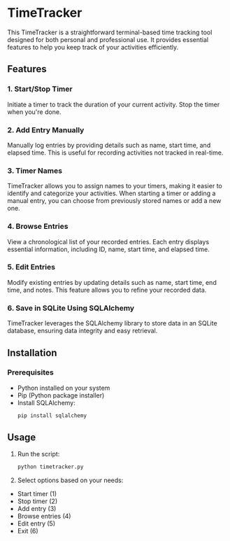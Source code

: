# TimeTracker

This TimeTracker is a straightforward terminal-based time tracking tool designed for both personal and professional use. It provides essential features to help you keep track of your activities efficiently.

## Features

### 1. Start/Stop Timer
Initiate a timer to track the duration of your current activity. Stop the timer when you're done.

### 2. Add Entry Manually
Manually log entries by providing details such as name, start time, and elapsed time. This is useful for recording activities not tracked in real-time.

### 3. Timer Names
TimeTracker allows you to assign names to your timers, making it easier to identify and categorize your activities. When starting a timer or adding a manual entry, you can choose from previously stored names or add a new one.

### 4. Browse Entries
View a chronological list of your recorded entries. Each entry displays essential information, including ID, name, start time, and elapsed time.

### 5. Edit Entries
Modify existing entries by updating details such as name, start time, end time, and notes. This feature allows you to refine your recorded data.

### 6. Save in SQLite Using SQLAlchemy
TimeTracker leverages the SQLAlchemy library to store data in an SQLite database, ensuring data integrity and easy retrieval.

## Installation

### Prerequisites
- Python installed on your system
- Pip (Python package installer)
- Install SQLAlchemy:
   ```bash
   pip install sqlalchemy
   ```

## Usage

1. Run the script:
   ```bash
   python timetracker.py
   ```
2. Select options based on your needs:
- Start timer (1)
- Stop timer (2)
- Add entry (3)
- Browse entries (4)
- Edit entry (5)
- Exit (6)
